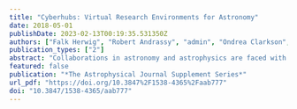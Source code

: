 ```yaml
---
title: "Cyberhubs: Virtual Research Environments for Astronomy"
date: 2018-05-01
publishDate: 2023-02-13T00:19:35.531350Z
authors: ["Falk Herwig", "Robert Andrassy", "admin", "Ondrea Clarkson", "Benoit Côté", "Aaron D'Sa", "Sam Jones", "Belaid Moa", "Jericho O'Connell", "David Porter", "Christian Ritter", "Paul Woodward"]
publication_types: ["2"]
abstract: "Collaborations in astronomy and astrophysics are faced with numerous cyber-infrastructure challenges, such as large data sets, the need to combine heterogeneous data sets, and the challenge to effectively collaborate on those large, heterogeneous data sets with significant processing requirements and complex science software tools. The cyberhubs system is an easy-to-deploy package for small- to medium-sized collaborations based on the Jupyter and Docker technology, which allows web-browser-enabled, remote, interactive analytic access to shared data. It offers an initial step to address these challenges. The features and deployment steps of the system are described, as well as the requirements collection through an account of the different approaches to data structuring, handling, and available analytic tools for the NuGrid and PPMstar collaborations. NuGrid is an international collaboration that creates stellar evolution and explosion physics and nucleosynthesis simulation data. The PPMstar collaboration performs large-scale 3D stellar hydrodynamics simulations of interior convection in the late phases of stellar evolution. Examples of science that is currently performed on cyberhubs, in the areas of 3D stellar hydrodynamic simulations, stellar evolution and nucleosynthesis, and Galactic chemical evolution, are presented."
featured: false
publication: "*The Astrophysical Journal Supplement Series*"
url_pdf: "https://doi.org/10.3847%2F1538-4365%2Faab777"
doi: "10.3847/1538-4365/aab777"
---
```


